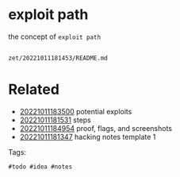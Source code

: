 # exploit path

the concept of `exploit path`

```
```

` zet/20221011181453/README.md `

# Related

- [20221011183500](/zet/20221011183500/README.md) potential exploits
- [20221011181531](/zet/20221011181531/README.md) steps
- [20221011184954](/zet/20221011184954/README.md) proof, flags, and screenshots
- [20221011181347](/zet/20221011181347/README.md) hacking notes template 1

Tags:

    #todo #idea #notes
